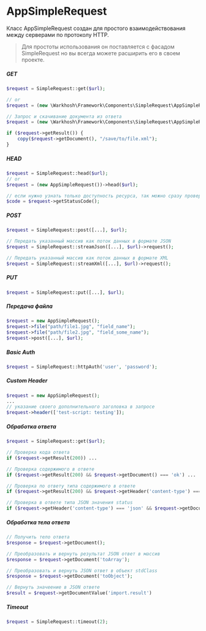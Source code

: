 # AppSimpleRequest

Класс AppSimpleRequest создан для простого взаимодействования между серверами по протоколу HTTP. 

> Для простоты использования он поставляется с фасадом SimpleRequest но вы всегда можете расширить его в своем проекте.

##### GET 
```php
$request = SimpleRequest::get($url);

// or
$request = (new \Warkhosh\Framework\Components\SimpleRequest\AppSimpleRequest())->get($url);

// Запрос и скачивание документа из ответа
$request = (new \Warkhosh\Framework\Components\SimpleRequest\AppSimpleRequest())->headersInOutput(false)->get($url);

if ($request->getResult()) {
    copy($request->getDocument(), "/save/to/file.xml");
}
```

##### HEAD 
```php
$request = SimpleRequest::head($url);
// or
$request = (new AppSimpleRequest())->head($url);

// если нужно узнать только доступность ресурса, так можно сразу проверить код ответа
$code = $request->getStatusCode();
```

##### POST
```php
$request = SimpleRequest::post([...], $url);

// Передать указанный массив как поток данных в формате JSON
$request = SimpleRequest::streamJson([...], $url)->request();

// Передать указанный массив как поток данных в формате XML
$request = SimpleRequest::streamXml([...], $url)->request();
```

##### PUT
```php
$request = SimpleRequest::put([...], $url);
```

##### Передача файла
```php
$request = new AppSimpleRequest();
$request->file("path/file1.jpg", "field_name");
$request->file("path/file2.jpg", "field_some_name");
$request->post([...], $url);
```

##### Basic Auth
```php
$request = SimpleRequest::httpAuth('user', 'password');
```

##### Custom Header
```php
$request = new AppSimpleRequest();
...
// указание своего дополнительного заголовка в запросе
$request->header(['test-script: testing']);
```

##### Обработка ответа
```php
$request = SimpleRequest::get($url);

// Проверка кода ответа
if ($request->getResult(200)) ...

// Проверка содержимого в ответе
if ($request->getResult(200) && $request->getDocument() === 'ok') ...

// Проверка по ответу типа содержимого в ответе
if ($request->getResult(200) && $request->getHeader('content-type') === 'json') ...

// Проверка в ответе типа JSON значения status
if ($request->getHeader('content-type') === 'json' && $request->getDocumentValue('status') === 'ok') ...
```

##### Обработка тела ответа
```php
// Получить тело ответа
$response = $request->getDocument();

// Преобразовать и вернуть результат JSON ответ в массив
$response = $request->getDocument('toArray');

// Преобразовать и вернуть JSON ответ в объект stdClass
$response = $request->getDocument('toObject');

// Вернуть значеение в JSON ответе
$result = $request->getDocumentValue('import.result')
```

##### Timeout
```php
$request = SimpleRequest::timeout(2);
```